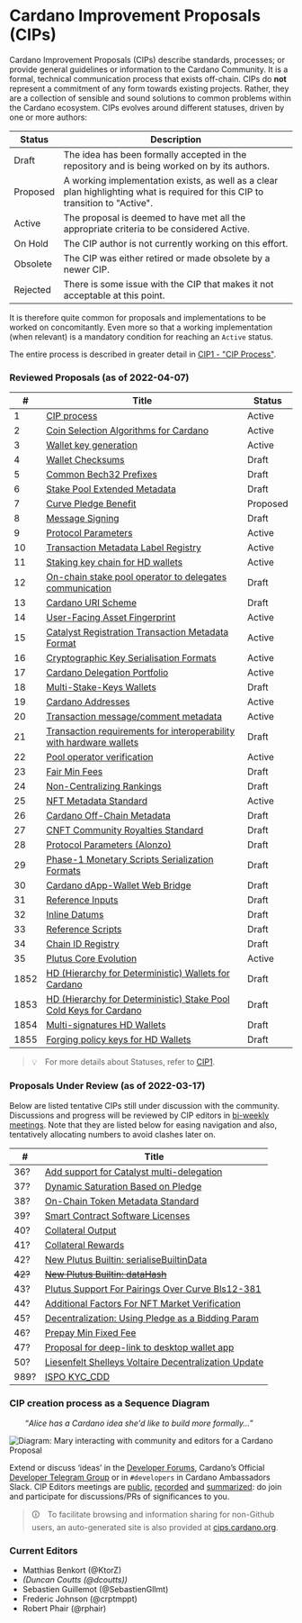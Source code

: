 # Cardano Improvement Proposals (CIPs)

Cardano Improvement Proposals (CIPs) describe standards, processes; or provide general guidelines or information to the Cardano Community. It is a formal, technical communication process that exists off-chain. CIPs do **not** represent a commitment of any form towards existing projects. Rather, they are a collection of sensible and sound solutions to common problems within the Cardano ecosystem. CIPs evolves around different statuses, driven by one or more authors:

| Status   | Description                                                                                                                    |
| ---      | ---                                                                                                                            |
| Draft    | The idea has been formally accepted in the repository and is being worked on by its authors.                                   |
| Proposed | A working implementation exists, as well as a clear plan highlighting what is required for this CIP to transition to "Active". |
| Active   | The proposal is deemed to have met all the appropriate criteria to be considered Active.                                       |
| On Hold  | The CIP author is not currently working on this effort.                                                                        |
| Obsolete | The CIP was either retired or made obsolete by a newer CIP.                                                                    |
| Rejected | There is some issue with the CIP that makes it not acceptable at this point.                                                   |

It is therefore quite common for proposals and implementations to be worked on concomitantly. Even more so that a working implementation (when relevant) is a mandatory condition for reaching an `Active` status. 

The entire process is described in greater detail in [CIP1 - "CIP Process"](./CIP-0001).

### Reviewed Proposals (as of 2022-04-07)

| # | Title | Status | 
| --- | --- | --- |
| 1 | [CIP process](./CIP-0001/) | Active |
| 2 | [Coin Selection Algorithms for Cardano](./CIP-0002/) | Active |
| 3 | [Wallet key generation](./CIP-0003/) | Active |
| 4 | [Wallet Checksums](./CIP-0004/) | Draft |
| 5 | [Common Bech32 Prefixes](./CIP-0005/) | Draft |
| 6 | [Stake Pool Extended Metadata](./CIP-0006/) | Draft |
| 7 | [Curve Pledge Benefit](./CIP-0007/) | Proposed |
| 8 | [Message Signing](./CIP-0008/) | Draft |
| 9 | [Protocol Parameters](./CIP-0009/) | Active |
| 10 | [Transaction Metadata Label Registry](./CIP-0010/) | Active |
| 11 | [Staking key chain for HD wallets](./CIP-0011/) | Active |
| 12 | [On-chain stake pool operator to delegates communication](./CIP-0012/) | Draft |
| 13 | [Cardano URI Scheme](./CIP-0013/) | Draft |
| 14 | [User-Facing Asset Fingerprint](./CIP-0014/) | Active |
| 15 | [Catalyst Registration Transaction Metadata Format](./CIP-0015/) | Active |
| 16 | [Cryptographic Key Serialisation Formats](./CIP-0016/) | Active |
| 17 | [Cardano Delegation Portfolio](./CIP-0017/) | Active |
| 18 | [Multi-Stake-Keys Wallets](./CIP-0018/) | Draft |
| 19 | [Cardano Addresses](./CIP-0019/) | Active |
| 20 | [Transaction message/comment metadata](./CIP-0020/) | Active |
| 21 | [Transaction requirements for interoperability with hardware wallets](./CIP-0021/) | Draft |
| 22 | [Pool operator verification](./CIP-0022/) | Active |
| 23 | [Fair Min Fees](./CIP-0023/) | Draft |
| 24 | [Non-Centralizing Rankings](./CIP-0024/) | Draft |
| 25 | [NFT Metadata Standard](./CIP-0025/) | Active |
| 26 | [Cardano Off-Chain Metadata](./CIP-0026/) | Draft |
| 27 | [CNFT Community Royalties Standard](./CIP-0027/) | Draft |
| 28 | [Protocol Parameters (Alonzo)](./CIP-0028/) | Draft |
| 29 | [Phase-1 Monetary Scripts Serialization Formats](./CIP-0029/) | Draft |
| 30 | [Cardano dApp-Wallet Web Bridge](./CIP-0030/) | Draft |
| 31 | [Reference Inputs](./CIP-0031/) | Draft |
| 32 | [Inline Datums](./CIP-0032/) | Draft |
| 33 | [Reference Scripts](./CIP-0033/) | Draft |
| 34 | [Chain ID Registry](./CIP-0034/) | Draft |
| 35 | [Plutus Core Evolution](./CIP-0035) | Active |
| 1852 | [HD (Hierarchy for Deterministic) Wallets for Cardano](./CIP-1852/) | Draft |
| 1853 | [HD (Hierarchy for Deterministic) Stake Pool Cold Keys for Cardano](./CIP-1853/) | Draft |
| 1854 | [Multi-signatures HD Wallets](./CIP-1854/) | Draft |
| 1855 | [Forging policy keys for HD Wallets](./CIP-1855/) | Draft |

> 💡 For more details about Statuses, refer to [CIP1](./CIP-0001).

### Proposals Under Review (as of 2022-03-17)

Below are listed tentative CIPs still under discussion with the community. Discussions and progress will be reviewed by CIP editors in [bi-weekly meetings](https://www.crowdcast.io/cips-biweekly). Note that they are listed below for easing navigation and also, tentatively allocating numbers to avoid clashes later on.

| # | Title | 
| --- | --- | 
| 36? | [Add support for Catalyst multi-delegation](https://github.com/cardano-foundation/CIPs/pull/200) |
| 37? | [Dynamic Saturation Based on Pledge](https://github.com/cardano-foundation/CIPs/pull/163) |
| 38? | [On-Chain Token Metadata Standard](https://github.com/cardano-foundation/CIPs/pull/137) | 
| 39? | [Smart Contract Software Licenses](https://github.com/cardano-foundation/CIPs/pull/185) |
| 40? | [Collateral Output](https://github.com/cardano-foundation/CIPs/pull/216) | 
| 41? | [Collateral Rewards](https://github.com/cardano-foundation/CIPs/pull/217) | 
| 42? | [New Plutus Builtin: serialiseBuiltinData](https://github.com/cardano-foundation/CIPs/pull/218) |
| ~~42?~~ | ~~[New Plutus Builtin: dataHash](https://github.com/cardano-foundation/CIPs/pull/222)~~ |
| 43? | [Plutus Support For Pairings Over Curve Bls12-381](https://github.com/cardano-foundation/CIPs/pull/220) |
| 44? | [Additional Factors For NFT Market Verification](https://github.com/cardano-foundation/CIPs/pull/226) | 
| 45? | [Decentralization: Using Pledge as a Bidding Param](https://github.com/cardano-foundation/CIPs/pull/229) |
| 46? | [Prepay Min Fixed Fee](https://github.com/cardano-foundation/CIPs/pull/190) | 
| 47? | [Proposal for deep-link to desktop wallet app](https://github.com/cardano-foundation/CIPs/pull/234) | 
| 50? | [Liesenfelt Shelleys Voltaire Decentralization Update](https://github.com/cardano-foundation/CIPs/pull/242) |
| 989? | [ISPO KYC_CDD](https://github.com/cardano-foundation/CIPs/pull/241) |

### CIP creation process as a Sequence Diagram

  “_Alice has a Cardano idea she'd like to build more formally…_”

![Diagram: Mary interacting with community and editors for a Cardano Proposal](https://raw.githubusercontent.com/cardano-foundation/CIPs/master/BiweeklyMeetings/sequence_diagram.png "sequence_diagram.png")

Extend or discuss ‘ideas’ in the [Developer Forums](https://forum.cardano.org/c/developers/cips/122), Cardano’s Official [Developer Telegram Group](https://t.me/CardanoDevelopersOfficial) or in `#developers` in Cardano Ambassadors Slack.
CIP Editors meetings are [public](https://www.crowdcast.io/cips-biweekly), [recorded](https://www.crowdcast.io/cips-biweekly) and [summarized](https://github.com/cardano-foundation/CIPs/tree/master/BiweeklyMeetings): do join and participate for discussions/PRs of significances to you.

> 🛈 To facilitate browsing and information sharing for non-Github users, an auto-generated site is also provided at [cips.cardano.org](https://cips.cardano.org/).

### Current Editors

- Matthias Benkort (@KtorZ)
- _(Duncan Coutts (@dcoutts))_
- Sebastien Guillemot (@SebastienGllmt)
- Frederic Johnson (@crptmppt)
- Robert Phair (@rphair)
